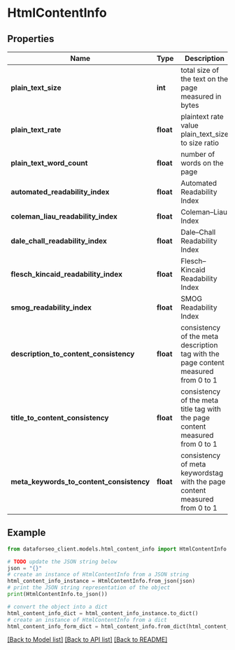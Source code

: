 # HtmlContentInfo


## Properties

Name | Type | Description | Notes
------------ | ------------- | ------------- | -------------
**plain_text_size** | **int** | total size of the text on the page measured in bytes | [optional] 
**plain_text_rate** | **float** | plaintext rate value plain_text_size to size ratio | [optional] 
**plain_text_word_count** | **float** | number of words on the page | [optional] 
**automated_readability_index** | **float** | Automated Readability Index | [optional] 
**coleman_liau_readability_index** | **float** | Coleman–Liau Index | [optional] 
**dale_chall_readability_index** | **float** | Dale–Chall Readability Index | [optional] 
**flesch_kincaid_readability_index** | **float** | Flesch–Kincaid Readability Index | [optional] 
**smog_readability_index** | **float** | SMOG Readability Index | [optional] 
**description_to_content_consistency** | **float** | consistency of the meta description tag with the page content measured from 0 to 1 | [optional] 
**title_to_content_consistency** | **float** | consistency of the meta title tag with the page content measured from 0 to 1 | [optional] 
**meta_keywords_to_content_consistency** | **float** | consistency of meta keywordstag with the page content measured from 0 to 1 | [optional] 

## Example

```python
from dataforseo_client.models.html_content_info import HtmlContentInfo

# TODO update the JSON string below
json = "{}"
# create an instance of HtmlContentInfo from a JSON string
html_content_info_instance = HtmlContentInfo.from_json(json)
# print the JSON string representation of the object
print(HtmlContentInfo.to_json())

# convert the object into a dict
html_content_info_dict = html_content_info_instance.to_dict()
# create an instance of HtmlContentInfo from a dict
html_content_info_form_dict = html_content_info.from_dict(html_content_info_dict)
```
[[Back to Model list]](../README.md#documentation-for-models) [[Back to API list]](../README.md#documentation-for-api-endpoints) [[Back to README]](../README.md)


